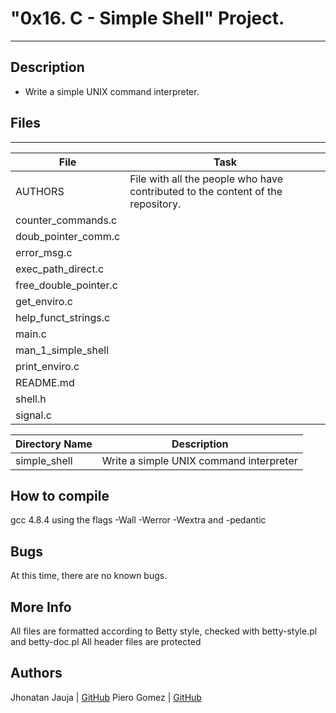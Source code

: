# "0x16. C - Simple Shell" Project.
---
## Description
* Write a simple UNIX command interpreter.

## Files
---
File|Task
---|---
AUTHORS | File with all the people who have contributed to the content of the repository. 
counter_commands.c |
doub_pointer_comm.c |
error_msg.c |
exec_path_direct.c | 
free_double_pointer.c |
get_enviro.c |
help_funct_strings.c |
main.c |
man_1_simple_shell |
print_enviro.c |
README.md |
shell.h |
signal.c |

Directory Name | Description
---|---
simple_shell | Write a simple UNIX command interpreter

## How to compile
gcc 4.8.4 using the flags -Wall -Werror -Wextra and -pedantic

## Bugs
At this time, there are no known bugs.

## More Info
All files are formatted according to Betty style, checked with betty-style.pl and betty-doc.pl
All header files are protected

## Authors
Jhonatan Jauja | [GitHub](https://github.com/jhonnjc15) 
Piero Gomez | [GitHub](https://github.com/pgomezboza)
